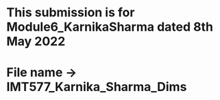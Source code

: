 # This submission is for Module6_KarnikaSharma dated 8th May 2022
# File name -> IMT577_Karnika_Sharma_Dims
